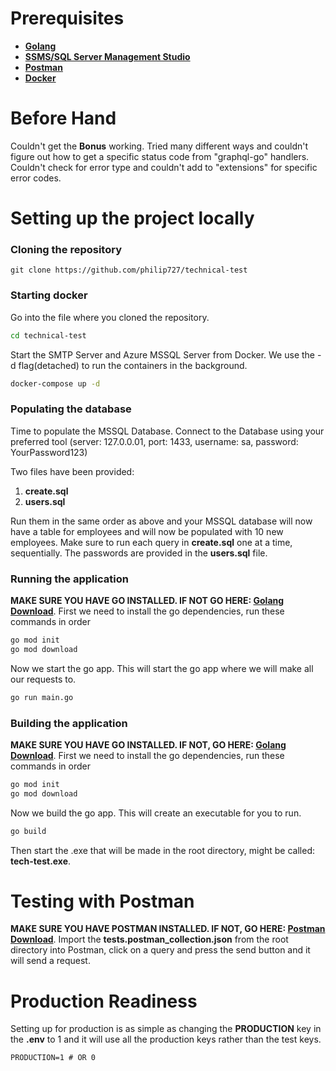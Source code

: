 # Prerequisites
 - **[Golang](https://golang.org/dl/)**
 - **[SSMS/SQL Server Management Studio](https://learn.microsoft.com/en-us/sql/ssms/download-sql-server-management-studio-ssms?view=sql-server-ver16)**
 - **[Postman](https://www.postman.com/downloads/)**
 - **[Docker](https://www.docker.com/products/cli/)**

# Before Hand
Couldn't get the **Bonus** working. Tried many different ways and couldn't figure out how to get a specific status code from "graphql-go" handlers. Couldn't check for error type and couldn't add to "extensions" for specific error codes.

# Setting up the project locally
###  Cloning the repository
```terminal
git clone https://github.com/philip727/technical-test
```
###  Starting docker
Go into the file where you cloned the repository.
```bash
cd technical-test
```
Start the SMTP Server and Azure MSSQL Server from Docker. We use the -d flag(detached) to run the containers in the background.
```bash
docker-compose up -d
```

### Populating the database
Time to populate the MSSQL Database. Connect to the Database using your preferred tool (server: 127.0.0.01, port: 1433, username: sa, password: YourPassword123)

Two files have been provided:
 1. **create.sql**
 2. **users.sql**
 
Run them in the same order as above and your MSSQL database will now have a table for employees and will now be populated with 10 new employees. Make sure to run each query in **create.sql** one at a time, sequentially. The passwords are provided in the **users.sql** file.

### Running the application
**MAKE SURE YOU HAVE GO INSTALLED. IF NOT GO HERE: [Golang Download](https://golang.org/dl/)**.
First we need to install the go dependencies, run these commands in order
```bash
go mod init
go mod download
```
Now we start the go app. This will start the go app where we will make all our requests to.
```bash
go run main.go
```

### Building the application
**MAKE SURE YOU HAVE GO INSTALLED. IF NOT, GO HERE: [Golang Download](https://golang.org/dl/)**.
First we need to install the go dependencies, run these commands in order
```bash
go mod init
go mod download
```
Now we build the go app.  This will create an executable for you to run.
```bash
go build
```
Then start the .exe that will be made in the root directory, might be called: **tech-test.exe**.

#  Testing with Postman
**MAKE SURE YOU HAVE POSTMAN INSTALLED. IF NOT, GO HERE:  [Postman Download](https://www.postman.com/downloads/)**.
Import the **tests.postman_collection.json** from the root directory into Postman, click on a query and press the send button and it will send a request.

# Production Readiness
Setting up for production is as simple as changing the **PRODUCTION** key in the **.env** to 1 and it will use all the production keys rather than the test keys.

```dotenv
PRODUCTION=1 # OR 0
```
